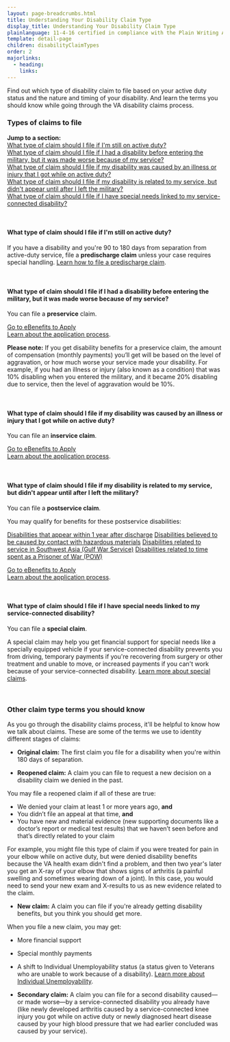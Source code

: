 ```yaml
---
layout: page-breadcrumbs.html
title: Understanding Your Disability Claim Type
display_title: Understanding Your Disability Claim Type
plainlanguage: 11-4-16 certified in compliance with the Plain Writing Act
template: detail-page
children: disabilityClaimTypes
order: 2
majorlinks:
  - heading: 
    links:
---
```


<div class="va-introtext">

Find out which type of disability claim to file based on your active duty status and the nature and timing of your disability. And learn the terms you should know while going through the VA disability claims process.

### Types of claims to file 

**Jump to a section:**</br>
[What type of claim should I file if I'm still on active duty?](#type-active)</br>
[What type of claim should I file if I had a disability before entering the military, but it was made worse because of my service?](#type-preservice)</br>
[What type of claim should I file if my disability was caused by an illness or injury that I got while on active duty?](#type-inservice)</br>
[What type of claim should I file if my disability is related to my service, but didn't appear until after I left the military?](#type-postservice)</br>
[What type of claim should I file if I have special needs linked to my service-connected disability?](#type-special)</br>

<br>

<spand id="type-active">
  
#### What type of claim should I file if I'm still on active duty?
If you have a disability and you're 90 to 180 days from separation from active-duty service, file a **predischarge claim** unless your case requires special handling. [Learn how to file a predischarge claim](/disability-benefits/apply/claim-types/predischarge-claim/).

<br>

<spand id="type-preservice">
  
#### What type of claim should I file if I had a disability before entering the military, but it was made worse because of my service?

You can file a **preservice** claim. 

<a class="usa-button-primary va-button-primary" href="https://www.ebenefits.va.gov/ebenefits/about/feature?feature=disability-compensation">Go to eBenefits to Apply</a></br>
[Learn about the application process](/disability/apply/).

**Please note:** If you get disability benefits for a preservice claim, the amount of compensation (monthly payments) you’ll get will be based on the level of aggravation, or how much worse your service made your disability. For example, if you had an illness or injury (also known as a condition) that was 10% disabling when you entered the military, and it became 20% disabling due to service, then the level of aggravation would be 10%.

<br>

<spand id="type-inservice">

#### What type of claim should I file if my disability was caused by an illness or injury that I got while on active duty?

You can file an **inservice claim**.

<a class="usa-button-primary va-button-primary" href="https://www.ebenefits.va.gov/ebenefits/about/feature?feature=disability-compensation">Go to eBenefits to Apply</a></br>
[Learn about the application process](/disability/apply/).

<br>

<spand id="type-postservice">

#### What type of claim should I file if my disability is related to my service, but didn't appear until after I left the military?

You can file a **postservice claim**.

You may qualify for benefits for these postservice disabilities:

[Disabilities that appear within 1 year after discharge](/disability-benefits/apply/one-year/)
[Disabilities believed to be caused by contact with hazardous materials](/disability-benefits/conditions/exposure-to-hazardous-materials/)
[Disabilities related to service in Southwest Asia (Gulf War Service)](/disability-benefits/conditions/exposure-to-hazardous-materials/gulf-war-illness/)
[Disabilities related to time spent as a Prisoner of War (POW)](https://www.vets.gov/disability-benefits/conditions/pow/)

<a class="usa-button-primary va-button-primary" href="https://www.ebenefits.va.gov/ebenefits/about/feature?feature=disability-compensation">Go to eBenefits to Apply</a></br>
[Learn about the application process](/disability/apply/).

<br>

#### What type of claim should I file if I have special needs linked to my service-connected disability?
You can file a **special claim**. 

A special claim may help you get financial support for special needs like a specially equipped vehicle if your service-connected disability prevents you from driving, temporary payments if you're recovering from surgery or other treatment and unable to move, or increased payments if you can't work because of your service-connected disability. [Learn more about special claims](/disability-benefits/conditions/special-claims/).

<br>

### Other claim type terms you should know

As you go through the disability claims process, it'll be helpful to know how we talk about claims. These are some of the terms we use to identity different stages of claims:

- **Original claim:** The first claim you file for a disability when you're within 180 days of separation.

- **Reopened claim:** A claim you can file to request a new decision on a disability claim we denied in the past.

You may file a reopened claim if all of these are true:
  - We denied your claim at least 1 or more years ago, **and**
  - You didn’t file an appeal at that time, **and**
  - You have new and material evidence (new supporting documents like a doctor’s report or medical test results) that we haven’t seen before and that’s directly related to your claim

For example, you might file this type of claim if you were treated for pain in your elbow while on active duty, but were denied disability benefits because the VA health exam didn't find a problem, and then two year's later you get an X-ray of your elbow that shows signs of arthritis (a painful swelling and sometimes wearing down of a joint). In this case, you would need to send your new exam and X-results to us as new evidence related to the claim.

- **New claim:** A claim you can file if you're already getting disability benefits, but you think you should get more. 

When you file a new claim, you may get:
  - More financial support
  - Special monthly payments
  - A shift to Individual Unemployability status (a status given to Veterans who are unable to work because of a disability). [Learn more about Individual Unemployability](https://www.vets.gov/disability-benefits/conditions/special-claims/individual-unemployability/).

- **Secondary claim:** A claim you can file for a second disability caused—or made worse—by a service-connected disability you already have (like newly developed arthritis caused by a service-connected knee injury you got while on active duty or newly diagnosed heart disease caused by your high blood pressure that we had earlier concluded was caused by your service).
